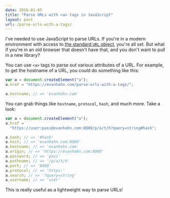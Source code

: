 ```yaml
---
date: 2016-01-05
title: "Parse URLs with <a> tags in JavaScript"
layout: post
url: /parse-urls-with-a-tags/
---
```


I've needed to use JavaScript to parse URLs. If you're in a modern environment with access to [the standard `URL` object](https://developer.mozilla.org/en-US/docs/Web/API/URL), you're all set. But what if you're in an old browser that doesn't have that, and you don't want to pull in a new library?

You can use `<a>` tags to parse out various attributes of a URL. For example, to get the hostname of a URL, you could do something like this:

```js
var a = document.createElement("a");
a.href = "https://evanhahn.com/parse-urls-with-a-tags/";

a.hostname; // => 'evanhahn.com'
```

You can grab things like `hostname`, `protocol`, `hash`, and much more. Take a look:

```js
var a = document.createElement("a");
a.href =
  "https://user:pass@evanhahn.com:8080/p/a/t/h?query=string#hash";

a.hash; // => '#hash'
a.host; // => 'evanhahn.com:8080'
a.hostname; // => 'evanhahn.com'
a.origin; // => 'https://evanhahn.com:8080'
a.password; // => 'pass'
a.pathname; // => '/p/a/t/h'
a.port; // => '8080'
a.protocol; // => 'https:'
a.search; // => '?query=string'
a.username; // => 'user'
```

This is really useful as a lightweight way to parse URLs!
